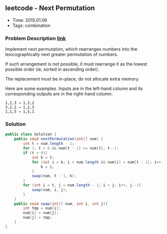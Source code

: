 ## leetcode - Next Permutation
- Time: 2015.01.06
- Tags: combination

### Problem Description [link][1]
Implement next permutation, which rearranges numbers into the lexicographically next greater permutation of numbers.

If such arrangement is not possible, it must rearrange it as the lowest possible order (ie, sorted in ascending order).

The replacement must be in-place, do not allocate extra memory.

Here are some examples. Inputs are in the left-hand column and its corresponding outputs are in the right-hand column.
```
1,2,3 → 1,3,2
3,2,1 → 1,2,3
1,1,5 → 1,5,1
```

### Solution
```java
public class Solution {
    public void nextPermutation(int[] num) {
        int t = num.length - 1;
        for (; t > 0 && num[t - 1] >= num[t]; t--);
        if (t > 0){
            int k = t;
            for (int i = k; i < num.length && num[i] > num[t - 1]; i++){
                k = i;
            }
            swap(num, t - 1, k);
        }
        for (int i = t, j = num.length - 1; i < j; i++, j--){
            swap(num, i, j);
        }
    }
    public void swap(int[] num, int i, int j){
        int tmp = num[i];
        num[i] = num[j];
        num[j] = tmp;
    }
}
```

[1]: https://oj.leetcode.com/problems/next-permutation/ "next-permutation"


